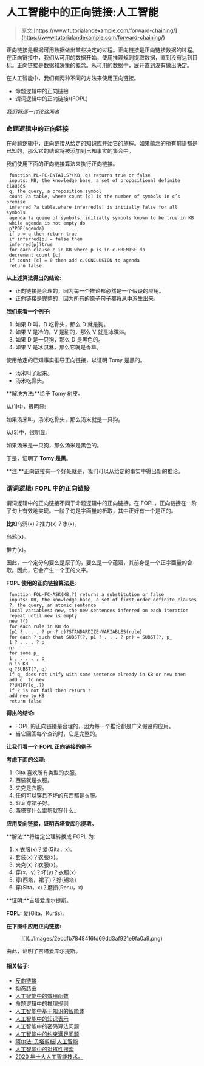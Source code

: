 # 人工智能中的正向链接:人工智能

> 原文:[https://www.tutorialandexample.com/forward-chaining/](https://www.tutorialandexample.com/forward-chaining/)

正向链接是根据可用数据做出某些决定的过程。正向链接是正向链接数据的过程。在正向链接中，我们从可用的数据开始，使用推理规则提取数据，直到没有达到目标。正向链接是数据和决策的概念。从可用的数据中，展开直到没有做出决定。

在人工智能中，我们有两种不同的方法来使用正向链接。

*   命题逻辑中的正向链接
*   谓词逻辑中的正向链接/(FOPL)

*我们将逐一讨论这两者*

### 命题逻辑中的正向链接

在命题逻辑中，正向链接从给定的知识库开始它的旅程。如果蕴涵的所有前提都是已知的，那么它的结论将被添加到已知事实的集合中。

我们使用下面的正向链接算法来执行正向链接。

```
 function PL-FC-ENTAILS?(KB, q) returns true or false
 inputs: KB, the knowledge base, a set of propositional definite clauses
 q, the query, a proposition symbol
 count ?a table, where count [c] is the number of symbols in c’s premise
 inferred ?a table,where inferred[s] is initially false for all symbols
 agenda ?a queue of symbols, initially symbols known to be true in KB
 while agenda is not empty do
 p?POP(agenda)
 if p = q then return true
 if inferred[p] = false then
 inferred[p]?true
 for each clause c in KB where p is in c.PREMISE do
 decrement count [c]
 if count [c] = 0 then add c.CONCLUSION to agenda
 return false 
```

**从上述算法得出的结论:**

*   正向链接是合理的，因为每一个推论都必然是一个假设的应用。
*   正向链接是完整的，因为所有的原子句子都将从中派生出来。

**我们来看一个例子:**

1.  如果 D 叫，D 吃骨头，那么 D 就是狗。
2.  如果 V 是冷的，V 是甜的，那么 V 就是冰淇淋。
3.  如果 D 是一只狗，那么 D 是黑色的。
4.  如果 V 是冰淇淋，那么它就是香草。

使用给定的已知事实推导正向链接，以证明 Tomy 是黑的。

*   汤米叫了起来。
*   汤米吃骨头。

**解决方法:**给予 Tomy 树皮。

从(1)中，很明显:

如果汤米叫，汤米吃骨头，那么汤米就是一只狗。

从(3)中，很明显:

如果汤米是一只狗，那么汤米是黑色的。

于是，证明了 **Tomy 是黑**。

**注:**正向链接有一个好处就是，我们可以从给定的事实中得出新的推论。

### 谓词逻辑/ FOPL 中的正向链接

谓词逻辑中的正向链接不同于命题逻辑中的正向链接。在 FOPL，正向链接在一阶子句上有效地实现。一阶子句是字面量的析取，其中正好有一个是正的。

**比如**乌鸦(x)？推力(x)？水(x)。

乌鸦(x)。

推力(x)。

因此，一个定分句要么是原子的，要么是一个蕴涵，其前身是一个正字面量的合取。因此，它会产生一个正的文字。

**FOPL 使用的正向链接算法是:**

```
 function FOL-FC-ASK(KB,?) returns a substitution or false
 inputs: KB, the knowledge base, a set of first-order definite clauses
 ?, the query, an atomic sentence
 local variables: new, the new sentences inferred on each iteration
 repeat until new is empty
 new ?{}
 for each rule in KB do
 (p1 ? . . . ? pn ? q)?STANDARDIZE-VARIABLES(rule)
 for each ? such that SUBST(?, p1 ? . . . ? pn) = SUBST(?, p_
 1 ? . . . ? p_
 n)
 for some p_
 1 , . . . , p_
 n in KB
 q_?SUBST(?, q)
 if q_ does not unify with some sentence already in KB or new then
 add q_ to new
 ??UNIFY(q_,?)
 if ? is not fail then return ?
 add new to KB
 return false 
```

**得出的结论:**

*   FOPL 的正向链接是合理的，因为每一个推论都是广义假设的应用。
*   当它回答每个查询时，它是完整的。

**让我们看一个 FOPL 正向链接的例子**

**考虑下面的公理:**

1.  Gita 喜欢所有类型的衣服。
2.  西装就是衣服。
3.  夹克是衣服。
4.  任何可以穿且不坏的东西都是衣服。
5.  Sita 穿裙子好。
6.  西塔穿什么雷努就穿什么。

**应用反向链接，证明吉塔爱库尔提斯。**

**解法:**将给定公理转换成 FOPL 为:

1.  x:衣服(x)？爱(Gita，x)。
2.  套装(x)？衣服(x)。
3.  夹克(x)？衣服(x)。
4.  穿(x，y)？坏(y)？衣服(x)
5.  穿(西塔，裙子)？好(锡塔)
6.  穿(Sita，x)？磨损(Renu，x)

**证明:**吉塔爱库尔提斯。

**FOPL:** 爱(Gita，Kurtis)。

**在下图中应用正向链接:**

<figure class="wp-block-image">![](../Images/2ecdfb7848416fd69dd3af921e9fa0a9.png)</figure>

由此，证明了吉塔爱库尔提斯。

#### 相关帖子:

*   [反向链接](https://www.tutorialandexample.com/backward-chaining/)
*   [动态路由](https://www.tutorialandexample.com/dynamic-routing/)
*   [人工智能中的效用函数](https://www.tutorialandexample.com/utility-functions-in-artificial-intelligence/)
*   [命题逻辑中的推理规则](https://www.tutorialandexample.com/inference-rules-in-proposition-logic/)
*   [人工智能中基于知识的智能体](https://www.tutorialandexample.com/knowledge-based-agents-in-ai/)
*   [人工智能中的知识表示](https://www.tutorialandexample.com/knowledge-representation-in-ai/)
*   人工智能中的密码算法问题
*   [人工智能中的约束满足问题](https://www.tutorialandexample.com/constraint-satisfaction-problems-in-artificial-intelligence/)
*   [阿尔法-贝塔剪枝|人工智能](https://www.tutorialandexample.com/alpha-beta-pruning/)
*   [人工智能中的对抗性搜索](https://www.tutorialandexample.com/adversarial-search-in-artificial-intelligence/)
*   [2020 年十大人工智能技术。](https://www.tutorialandexample.com/artificial-intelligence-technologies-in-2020/)
